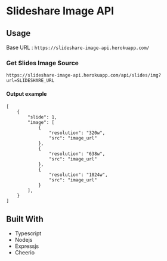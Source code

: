 # Slideshare Image API

## Usage

Base URL : `https://slideshare-image-api.herokuapp.com/`

### Get Slides Image Source

``
https://slideshare-image-api.herokuapp.com/api/slides/img?url=SLIDESHARE_URL
``

#### Output example

```get image output
[
    {
        "slide": 1,
        "image": [
            {
                "resolution": "320w",
                "src": "image_url"
            },
            {
                "resolution": "638w",
                "src": "image_url"
            },
            {
                "resolution": "1024w",
                "src": "image_url"
            }
        ],
    }
]
```

## Built With

* Typescript
* Nodejs
* Expressjs
* Cheerio
